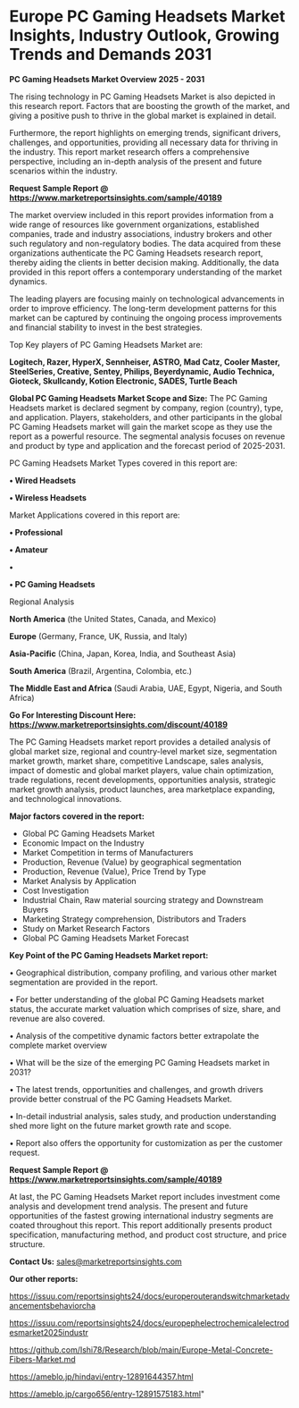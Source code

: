 # Europe PC Gaming Headsets Market Insights, Industry Outlook, Growing Trends and Demands 2031

<Strong> PC Gaming Headsets Market Overview 2025 - 2031</strong>

The rising technology in PC Gaming Headsets Market is also depicted in this research report. Factors that are boosting the growth of the market, and giving a positive push to thrive in the global market is explained in detail.

Furthermore, the report highlights on emerging trends, significant drivers, challenges, and opportunities, providing all necessary data for thriving in the industry. This report market research offers a comprehensive perspective, including an in-depth analysis of the present and future scenarios within the industry.

<strong>Request Sample Report @ <a href=https://www.marketreportsinsights.com/sample/40189>https://www.marketreportsinsights.com/sample/40189</a></strong>

The market overview included in this report provides information from a wide range of resources like government organizations, established companies, trade and industry associations, industry brokers and other such regulatory and non-regulatory bodies. The data acquired from these organizations authenticate the PC Gaming Headsets research report, thereby aiding the clients in better decision making. Additionally, the data provided in this report offers a contemporary understanding of the market dynamics.

The leading players are focusing mainly on technological advancements in order to improve efficiency. The long-term development patterns for this market can be captured by continuing the ongoing process improvements and financial stability to invest in the best strategies.

Top Key players of PC Gaming Headsets Market are:

<strong>Logitech, Razer, HyperX, Sennheiser, ASTRO, Mad Catz, Cooler Master, SteelSeries, Creative, Sentey, Philips, Beyerdynamic, Audio Technica, Gioteck, Skullcandy, Kotion Electronic, SADES, Turtle Beach</strong>

<strong><b>Global PC Gaming Headsets Market Scope and Size:</b></strong>
The PC Gaming Headsets market is declared segment by company, region (country), type, and application. Players, stakeholders, and other participants in the global PC Gaming Headsets market will gain the market scope as they use the report as a powerful resource. The segmental analysis focuses on revenue and product by type and application and the forecast period of 2025-2031.

PC Gaming Headsets Market Types covered in this report are:

<strong>•  Wired Headsets

•  Wireless Headsets</strong>

Market Applications covered in this report are:

<strong>•  Professional

•  Amateur

•  

•  PC Gaming Headsets</strong> 

Regional Analysis

<strong>North America</strong> (the United States, Canada, and Mexico)

<strong>Europe</strong> (Germany, France, UK, Russia, and Italy)

<strong>Asia-Pacific</strong> (China, Japan, Korea, India, and Southeast Asia)

<strong>South America</strong> (Brazil, Argentina, Colombia, etc.)

<strong>The Middle East and Africa</strong> (Saudi Arabia, UAE, Egypt, Nigeria, and South Africa)

<strong>Go For Interesting Discount Here: <a href=https://www.marketreportsinsights.com/discount/40189>https://www.marketreportsinsights.com/discount/40189</a></strong>

The PC Gaming Headsets market report provides a detailed analysis of global market size, regional and country-level market size, segmentation market growth, market share, competitive Landscape, sales analysis, impact of domestic and global market players, value chain optimization, trade regulations, recent developments, opportunities analysis, strategic market growth analysis, product launches, area marketplace expanding, and technological innovations.

<strong><b>Major factors covered in the report:</b></strong>
<ul>
  <li>Global PC Gaming Headsets Market </li>
  <li>Economic Impact on the Industry</li>
  <li>Market Competition in terms of Manufacturers</li>
  <li>Production, Revenue (Value) by geographical segmentation</li>
  <li>Production, Revenue (Value), Price Trend by Type</li>
  <li>Market Analysis by Application</li>
  <li>Cost Investigation</li>
  <li>Industrial Chain, Raw material sourcing strategy and Downstream Buyers</li>
  <li>Marketing Strategy comprehension, Distributors and Traders</li>
  <li>Study on Market Research Factors</li>
  <li>Global PC Gaming Headsets Market Forecast</li>
</ul>

<strong><b>Key Point of the PC Gaming Headsets Market report:</b></strong>

• Geographical distribution, company profiling, and various other market segmentation are provided in the report.

• For better understanding of the global PC Gaming Headsets market status, the accurate market valuation which comprises of size, share, and revenue are also covered.

• Analysis of the competitive dynamic factors better extrapolate the complete market overview

• What will be the size of the emerging PC Gaming Headsets market in 2031?

• The latest trends, opportunities and challenges, and growth drivers provide better construal of the PC Gaming Headsets Market.

• In-detail industrial analysis, sales study, and production understanding shed more light on the future market growth rate and scope.

• Report also offers the opportunity for customization as per the customer request.

<strong>Request Sample Report @ <a href=https://www.marketreportsinsights.com/sample/40189>https://www.marketreportsinsights.com/sample/40189</a></strong>

At last, the PC Gaming Headsets Market report includes investment come analysis and development trend analysis. The present and future opportunities of the fastest growing international industry segments are coated throughout this report. This report additionally presents product specification, manufacturing method, and product cost structure, and price structure.

<strong>Contact Us:</strong>
sales@marketreportsinsights.com

<strong>Our other reports:</strong>

<a href=https://issuu.com/reportsinsights24/docs/europerouterandswitchmarketadvancementsbehaviorcha>https://issuu.com/reportsinsights24/docs/europerouterandswitchmarketadvancementsbehaviorcha</a>

<a href=https://issuu.com/reportsinsights24/docs/europephelectrochemicalelectrodesmarket2025industr>https://issuu.com/reportsinsights24/docs/europephelectrochemicalelectrodesmarket2025industr</a>

<a href=https://github.com/Ishi78/Research/blob/main/Europe-Metal-Concrete-Fibers-Market.md>https://github.com/Ishi78/Research/blob/main/Europe-Metal-Concrete-Fibers-Market.md</a>

<a href=https://ameblo.jp/hindavi/entry-12891644357.html>https://ameblo.jp/hindavi/entry-12891644357.html</a>

<a href=https://ameblo.jp/cargo656/entry-12891575183.html>https://ameblo.jp/cargo656/entry-12891575183.html</a>"
